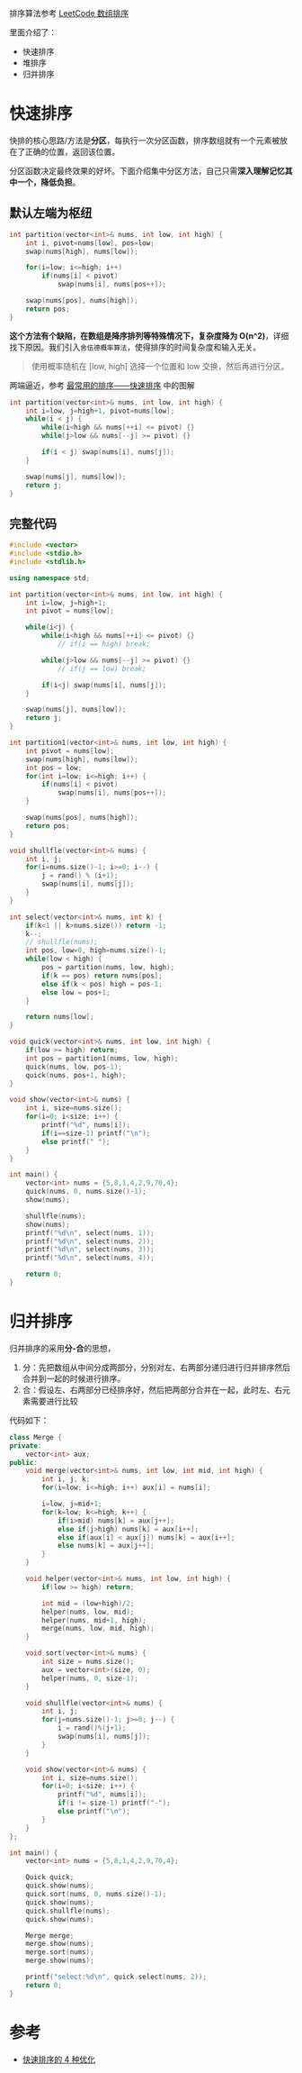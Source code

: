 排序算法参考 [LeetCode 数组排序](https://leetcode-cn.com/problems/sort-an-array/)

里面介绍了：

- 快速排序
- 堆排序
- 归并排序

# 快速排序

快排的核心思路/方法是**分区**，每执行一次分区函数，排序数组就有一个元素被放在了正确的位置，返回该位置。

分区函数决定最终效果的好坏。下面介绍集中分区方法，自己只需**深入理解记忆其中一个，降低负担**。

## 默认左端为枢纽

```cpp
int partition(vector<int>& nums, int low, int high) {
    int i, pivot=nums[low], pos=low;
    swap(nums[high], nums[low]);

    for(i=low; i<=high; i++)
        if(nums[i] < pivot)
            swap(nums[i], nums[pos++]);

    swap(nums[pos], nums[high]);
    return pos;
}
```

**这个方法有个缺陷，在数组是降序排列等特殊情况下，复杂度降为 O(n^2)**，详细找下原因。我们引入`舍伍德概率算法`，使得排序的时间复杂度和输入无关。

> 使用概率随机在 [low, high] 选择一个位置和 low 交换，然后再进行分区。

两端逼近，参考 [最常用的排序——快速排序](https://wiki.jikexueyuan.com/project/easy-learn-algorithm/fast-sort.html) 中的图解

```cpp
int partition(vector<int>& nums, int low, int high) {
    int i=low, j=high+1, pivot=nums[low];
    while(i < j) {
        while(i<high && nums[++i] <= pivot) {}
        while(j>low && nums[--j] >= pivot) {}

        if(i < j) swap(nums[i], nums[j]);
    }

    swap(nums[j], nums[low]);
    return j;
}
```

## 完整代码

```cpp
#include <vector>
#include <stdio.h>
#include <stdlib.h>

using namespace std;

int partition(vector<int>& nums, int low, int high) {
    int i=low, j=high+1;
    int pivot = nums[low];

    while(i<j) {
        while(i<high && nums[++i] <= pivot) {}
            // if(i == high) break;

        while(j>low && nums[--j] >= pivot) {}
            // if(j == low) break;

        if(i<j) swap(nums[i], nums[j]);
    }

    swap(nums[j], nums[low]);
    return j;
}

int partition1(vector<int>& nums, int low, int high) {
    int pivot = nums[low];
    swap(nums[high], nums[low]);
    int pos = low;
    for(int i=low; i<=high; i++) {
        if(nums[i] < pivot)
            swap(nums[i], nums[pos++]);
    }

    swap(nums[pos], nums[high]);
    return pos;
}

void shullfle(vector<int>& nums) {
    int i, j;
    for(i=nums.size()-1; i>=0; i--) {
        j = rand() % (i+1);
        swap(nums[i], nums[j]);
    }
}

int select(vector<int>& nums, int k) {
    if(k<1 || k>nums.size()) return -1;
    k--;
    // shullfle(nums);
    int pos, low=0, high=nums.size()-1;
    while(low < high) {
        pos = partition(nums, low, high);
        if(k == pos) return nums[pos];
        else if(k < pos) high = pos-1;
        else low = pos+1;
    }

    return nums[low];
}

void quick(vector<int>& nums, int low, int high) {
    if(low >= high) return;
    int pos = partition1(nums, low, high);
    quick(nums, low, pos-1);
    quick(nums, pos+1, high);
}

void show(vector<int>& nums) {
    int i, size=nums.size();
    for(i=0; i<size; i++) {
        printf("%d", nums[i]);
        if(i==size-1) printf("\n");
        else printf(" ");
    }
}

int main() {
    vector<int> nums = {5,8,1,4,2,9,70,4};
    quick(nums, 0, nums.size()-1);
    show(nums);

    shullfle(nums);
    show(nums);
    printf("%d\n", select(nums, 1));
    printf("%d\n", select(nums, 2));
    printf("%d\n", select(nums, 3));
    printf("%d\n", select(nums, 4));

    return 0;
}
```

# 归并排序

归并排序的采用**分-合**的思想，

1. 分：先把数组从中间分成两部分，分别对左、右两部分递归进行归并排序然后合并到一起的时候进行排序。
2. 合：假设左、右两部分已经排序好，然后把两部分合并在一起，此时左、右元素需要进行比较

代码如下：

```cpp
class Merge {
private:
    vector<int> aux;
public:
    void merge(vector<int>& nums, int low, int mid, int high) {
        int i, j, k;
        for(i=low; i<=high; i++) aux[i] = nums[i];

        i=low, j=mid+1;
        for(k=low; k<=high; k++) {
            if(i>mid) nums[k] = aux[j++];
            else if(j>high) nums[k] = aux[i++];
            else if(aux[i] < aux[j]) nums[k] = aux[i++];
            else nums[k] = aux[j++];
        }
    }

    void helper(vector<int>& nums, int low, int high) {
        if(low >= high) return;

        int mid = (low+high)/2;
        helper(nums, low, mid);
        helper(nums, mid+1, high);
        merge(nums, low, mid, high);
    }

    void sort(vector<int>& nums) {
        int size = nums.size();
        aux = vector<int>(size, 0);
        helper(nums, 0, size-1);
    }

    void shullfle(vector<int>& nums) {
        int i, j;
        for(j=nums.size()-1; j>=0; j--) {
            i = rand()%(j+1);
            swap(nums[i], nums[j]);
        }
    }

    void show(vector<int>& nums) {
        int i, size=nums.size();
        for(i=0; i<size; i++) {
            printf("%d", nums[i]);
            if(i != size-1) printf("-");
            else printf("\n");
        }
    }
};

int main() {
    vector<int> nums = {5,8,1,4,2,9,70,4};

    Quick quick;
    quick.show(nums);
    quick.sort(nums, 0, nums.size()-1);
    quick.show(nums);
    quick.shullfle(nums);
    quick.show(nums);

    Merge merge;
    merge.show(nums);
    merge.sort(nums);
    merge.show(nums);

    printf("select:%d\n", quick.select(nums, 2));
    return 0;
}
```

# 参考

- [快速排序的 4 种优化](https://blog.csdn.net/qq_38289815/article/details/82718428)
